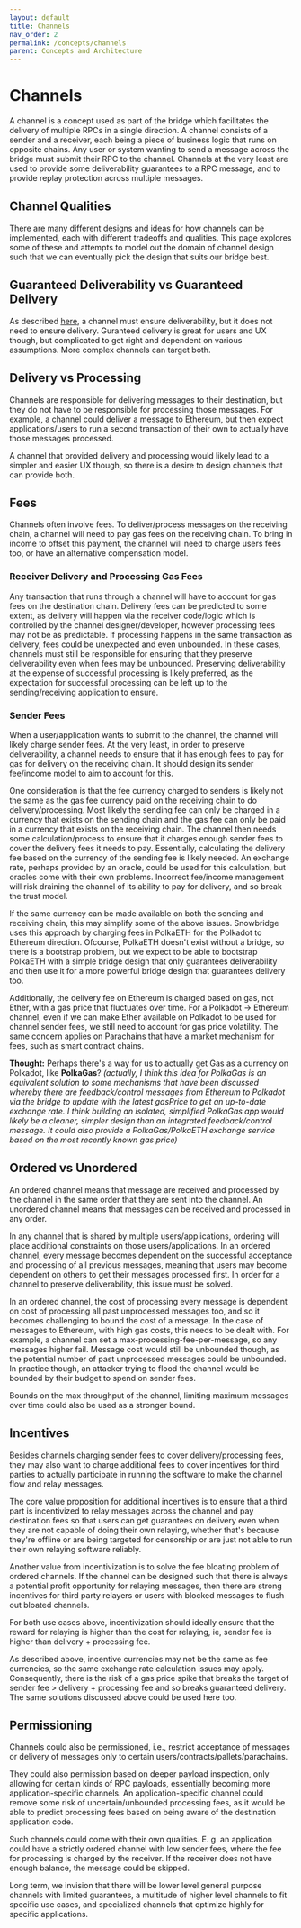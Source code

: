 ```yaml
---
layout: default
title: Channels
nav_order: 2
permalink: /concepts/channels
parent: Concepts and Architecture
---
```


# Channels

A channel is a concept used as part of the bridge which facilitates the delivery of multiple RPCs in a single direction. A channel consists of a sender and a receiver, each being a piece of business logic that runs on opposite chains. Any user or system wanting to send a message across the bridge must submit their RPC to the channel. Channels at the very least are used to provide some deliverability guarantees to a RPC message, and to provide replay protection across multiple messages.

## Channel Qualities

There are many different designs and ideas for how channels can be implemented, each with different tradeoffs and qualities. This page explores some of these and attempts to model out the domain of channel design such that we can eventually pick the design that suits our bridge best.

## Guaranteed Deliverability vs Guaranteed Delivery

As described [here](/concepts/components#deliverability-and-delivery), a channel must ensure deliverability, but it does not need to ensure delivery. Guranteed delivery is great for users and UX though, but complicated to get right and dependent on various assumptions. More complex channels can target both.

## Delivery vs Processing

Channels are responsible for delivering messages to their destination, but they do not have to be responsible for processing those messages. For example, a channel could deliver a message to Ethereum, but then expect applications/users to run a second transaction of their own to actually have those messages processed.

A channel that provided delivery and processing would likely lead to a simpler and easier UX though, so there is a desire to design channels that can provide both.

## Fees

Channels often involve fees. To deliver/process messages on the receiving chain, a channel will need to pay gas fees on the receiving chain. To bring in income to offset this payment, the channel will need to charge users fees too, or have an alternative compensation model.

### Receiver Delivery and Processing Gas Fees

Any transaction that runs through a channel will have to account for gas fees on the destination chain. Delivery fees can be predicted to some extent, as delivery will happen via the receiver code/logic which is controlled by the channel designer/developer, however processing fees may not be as predictable. If processing happens in the same transaction as delivery, fees could be unexpected and even unbounded. In these cases, channels must still be responsible for ensuring that they preserve deliverability even when fees may be unbounded. Preserving deliverability at the expense of successful processing is likely preferred, as the expectation for successful processing can be left up to the sending/receiving application to ensure.

### Sender Fees

When a user/application wants to submit to the channel, the channel will likely charge sender fees. At the very least, in order to preserve deliverability, a channel needs to ensure that it has enough fees to pay for gas for delivery on the receiving chain. It should design its sender fee/income model to aim to account for this.

One consideration is that the fee currency charged to senders is likely not the same as the gas fee currency paid on the receiving chain to do delivery/processing. Most likely the sending fee can only be charged in a currency that exists on the sending chain and the gas fee can only be paid in a currency that exists on the receiving chain. The channel then needs some calculation/process to ensure that it charges enough sender fees to cover the delivery fees it needs to pay. Essentially, calculating the delivery fee based on the currency of the sending fee is likely needed. An exchange rate, perhaps provided by an oracle, could be used for this calculation, but oracles come with their own problems. Incorrect fee/income management will risk draining the channel of its ability to pay for delivery, and so break the trust model.

If the same currency can be made available on both the sending and receiving chain, this may simplify some of the above issues. Snowbridge uses this approach by charging fees in PolkaETH for the Polkadot to Ethereum direction. Ofcourse, PolkaETH doesn't exist without a bridge, so there is a bootstrap problem, but we expect to be able to bootstrap PolkaETH with a simple bridge design that only guarantees deliverability and then use it for a more powerful bridge design that guarantees delivery too.

Additionally, the delivery fee on Ethereum is charged based on gas, not Ether, with a gas price that fluctuates over time. For a Polkadot -> Ethereum channel, even if we can make Ether available on Polkadot to be used for channel sender fees, we still need to account for gas price volatility. The same concern applies on Parachains that have a market mechanism for fees, such as smart contract chains.

**Thought:** Perhaps there's a way for us to actually get Gas as a currency on Polkadot, like **PolkaGas**? _(actually, I think this idea for PolkaGas is an equivalent solution to some mechanisms that have been discussed whereby there are feedback/control messages from Ethereum to Polkadot via the bridge to update with the latest gasPrice to get an up-to-date exchange rate. I think building an isolated, simplified PolkaGas app would likely be a cleaner, simpler design than an integrated feedback/control message. It could also provide a PolkaGas/PolkaETH exchange service based on the most recently known gas price)_

## Ordered vs Unordered

An ordered channel means that message are received and processed by the channel in the same order that they are sent into the channel. An unordered channel means that messages can be received and processed in any order.

In any channel that is shared by multiple users/applications, ordering will place additional constraints on those users/applications. In an ordered channel, every message becomes dependent on the successful acceptance and processing of all previous messages, meaning that users may become dependent on others to get their messages processed first. In order for a channel to preserve deliverability, this issue must be solved.

In an ordered channel, the cost of processing every message is dependent on cost of processing all past unprocessed messages too, and so it becomes challenging to bound the cost of a message. In the case of messages to Ethereum, with high gas costs, this needs to be dealt with. For example, a channel can set a max-processing-fee-per-message, so any messages higher fail. Message cost would still be unbounded though, as the potential number of past unprocessed messages could be unbounded. In practice though, an attacker trying to flood the channel would be bounded by their budget to spend on sender fees.

Bounds on the max throughput of the channel, limiting maximum messages over time could also be used as a stronger bound.

## Incentives

Besides channels charging sender fees to cover delivery/processing fees, they may also want to charge additional fees to cover incentives for third parties to actually participate in running the software to make the channel flow and relay messages.

The core value proposition for additional incentives is to ensure that a third part is incentivized to relay messages across the channel and pay destination fees so that users can get guarantees on delivery even when they are not capable of doing their own relaying, whether that's because they're offline or are being targeted for censorship or are just not able to run their own relaying software reliably.

Another value from incentivization is to solve the fee bloating problem of ordered channels. If the channel can be designed such that there is always a potential profit opportunity for relaying messages, then there are strong incentives for third party relayers or users with blocked messages to flush out bloated channels.

For both use cases above, incentivization should ideally ensure that the reward for relaying is higher than the cost for relaying, ie, sender fee is higher than delivery + processing fee.

As described above, incentive currencies may not be the same as fee currencies, so the same exchange rate calculation issues may apply. Consequently, there is the risk of a gas price spike that breaks the target of sender fee > delivery + processing fee and so breaks guaranteed delivery. The same solutions discussed above could be used here too.

## Permissioning

Channels could also be permissioned, i.e., restrict acceptance of messages or delivery of messages only to certain users/contracts/pallets/parachains.

They could also permission based on deeper payload inspection, only allowing for certain kinds of RPC payloads, essentially becoming more application-specific channels. An application-specific channel could remove some risk of uncertain/unbounded processing fees, as it would be able to predict processing fees based on being aware of the destination application code.

Such channels could come with their own qualities. E. g. an application could have a strictly ordered channel with low sender fees, where the fee for processing is charged by the receiver. If the receiver does not have enough balance, the message could be skipped.

Long term, we invision that there will be lower level general purpose channels with limited guarantees, a multitude of higher level channels to fit specific use cases, and specialized channels that optimize highly for specific applications.